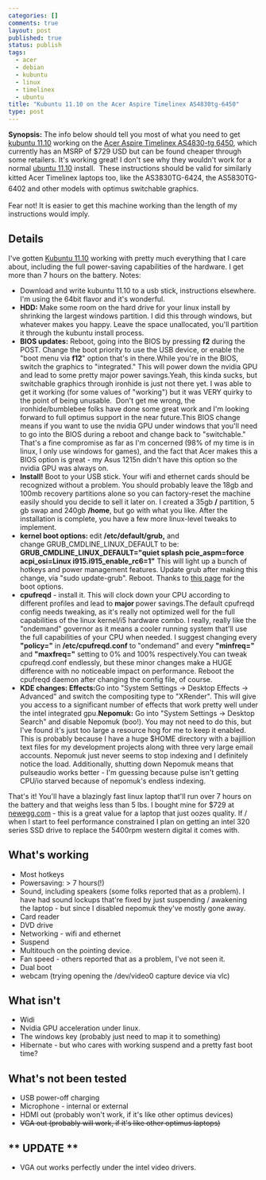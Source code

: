 ```yaml
--- 
categories: []
comments: true
layout: post
published: true
status: publish
tags: 
  - acer
  - debian
  - kubuntu
  - linux
  - timelinex
  - ubuntu
title: "Kubuntu 11.10 on the Acer Aspire Timelinex AS4830tg-6450"
type: post
---
```

<strong>Synopsis:</strong> The info below should tell you most of what you need to get <a href="http://kubuntu.org">kubuntu 11.10</a> working on the <a href="http://us.acer.com/ac/en/US/content/model/LX.RGL02.119">Acer Aspire Timelinex AS4830-tg 6450</a>, which currently has an MSRP of $729 USD but can be found cheaper through some retailers. It's working great! I don't see why they wouldn't work for a normal <a href="http://ubuntu.com">ubuntu 11.10</a> install.  These instructions should be valid for similarly kitted Acer Timelinex laptops too, like the <span class="Apple-style-span" style="font-size: 14px; line-height: 22px;">AS3830TG-6424, the </span><span class="Apple-style-span" style="font-size: 14px; line-height: 22px;">AS5830TG-6402 and other models with optimus switchable graphics.</span>

Fear not! It is easier to get this machine working than the length of my instructions would imply.
<h2>Details</h2>
I've gotten <a href="http://kubuntu.org">Kubuntu 11.10</a> working with pretty much everything that I care about, including the full power-saving capabilities of the hardware. I get more than 7 hours on the battery. Notes:
<ul>
<li>Download and write kubuntu 11.10 to a usb stick, instructions elsewhere. I'm using the 64bit flavor and it's wonderful.</li>
	<li>
<strong>HDD:</strong> Make some room on the hard drive for your linux install by shrinking the largest windows partition. I did this through windows, but whatever makes you happy. Leave the space unallocated, you'll partition it through the kubuntu install process.</li>
	<li>
<strong>BIOS updates:</strong> Reboot, going into the BIOS by pressing <strong>f2</strong> during the POST. Change the boot priority to use the USB device, or enable the "boot menu via <strong>f12</strong>" option that's in there.While you're in the BIOS, switch the graphics to "integrated." This will power down the nvidia GPU and lead to some pretty major power savings.Yeah, this kinda sucks, but switchable graphics through ironhide is just not there yet. I was able to get it working (for some values of "working") but it was VERY quirky to the point of being unusable.  Don't get me wrong, the ironhide/bumblebee folks have done some great work and I'm looking forward to full optimus support in the near future.This BIOS change means if you want to use the nvidia GPU under windows that you'll need to go into the BIOS during a reboot and change back to "switchable." That's a fine compromise as far as I'm concerned (98% of my time is in linux, I only use windows for games), and the fact that Acer makes this a BIOS option is great - my Asus 1215n didn't have this option so the nvidia GPU was always on.</li>
	<li>
<strong>Install!</strong> Boot to your USB stick. Your wifi and ethernet cards should be recognized without a problem. You should probably leave the 18gb and 100mb recovery partitions alone so you can factory-reset the machine easily should you decide to sell it later on. I created a 35gb <strong>/</strong> partition, 5 gb swap and 240gb <strong>/home</strong>, but go with what you like. After the installation is complete, you have a few more linux-level tweaks to implement.</li>
	<li>
<strong>kernel boot options: </strong>edit <strong>/etc/default/grub,</strong> and change GRUB_CMDLINE_LINUX_DEFAULT to be:
<strong>GRUB_CMDLINE_LINUX_DEFAULT="quiet splash pcie_aspm=force acpi_osi=Linux i915.i915_enable_rc6=1"</strong>
This will light up a bunch of hotkeys and power management features. Update grub after making this change, via "sudo update-grub". Reboot. Thanks to <a href="http://www.linlap.com/wiki/acer+aspire+4830tg+timelinex">this page</a> for the boot options.</li>
	<li>
<strong>cpufreqd</strong> - install it. This will clock down your CPU according to different profiles and lead to <strong>major </strong>power savings.The default cpufreqd config needs tweaking, as it's really not optimized well for the full capabilities of the linux kernel/i5 hardware combo. I really, really like the "ondemand" governor as it means a cooler running system that'll use the full capabilities of your CPU when needed. I suggest changing every <strong>"policy="</strong> in <strong>/etc/cpufreqd.conf</strong> to "ondemand" and every <strong>"minfreq=" </strong>and <strong>"maxfreq="</strong> setting to 0% and 100% respectively.You can tweak cpufreqd.conf endlessly, but these minor changes make a HUGE difference with no noticeable impact on performance. Reboot the cpufreqd daemon after changing the config file, of course.</li>
	<li>
<strong>KDE changes:
Effects:</strong>Go into "System Settings -> Desktop Effects -> Advanced" and switch the compositing type to "XRender". This will give you access to a significant number of effects that work pretty well under the intel integrated gpu.<strong>Nepomuk:</strong> Go into "System Settings -> Desktop Search" and disable Nepomuk (boo!). You may not need to do this, but I've found it's just too large a resource hog for me to keep it enabled. This is probably because I have a huge $HOME directory with a bajillion text files for my development projects along with three very large email accounts. Nepomuk just never seems to stop indexing and I definitely notice the load. Additionally, shutting down Nepomuk means that pulseaudio works better - I'm guessing because pulse isn't getting CPU/io starved because of nepomuk's endless indexing.</li>
</ul>
That's it! You'll have a blazingly fast linux laptop that'll run over 7 hours on the battery and that weighs less than 5 lbs. I bought mine for $729 at <a href="http://www.newegg.com">newegg.com</a> - this is a great value for a laptop that just oozes quality. If / when I start to feel performance constrained I plan on getting an intel 320 series SSD drive to replace the 5400rpm western digital it comes with.
<h2>What's working</h2>
<ul>
<li>Most hotkeys</li>
	<li>Powersaving: > 7 hours(!)</li>
	<li>Sound, including speakers (some folks reported that as a problem). I have had sound lockups that're fixed by just suspending / awakening the laptop - but since I disabled nepomuk they've mostly gone away.</li>
	<li>Card reader</li>
	<li>DVD drive</li>
	<li>Networking - wifi and ethernet</li>
	<li>Suspend</li>
	<li>Multitouch on the pointing device.</li>
	<li>Fan speed - others reported that as a problem, I've not seen it.</li>
	<li>Dual boot</li>
	<li>webcam (trying opening the /dev/video0 capture device via vlc)</li>
</ul>
<h2>What isn't</h2>
<ul>
<li>Widi</li>
	<li>Nvidia GPU acceleration under linux.</li>
	<li>The windows key (probably just need to map it to something)</li>
	<li>Hibernate - but who cares with working suspend and a pretty fast boot time?</li>
</ul>
<h2>What's not been tested</h2>
<ul>
<li>USB power-off charging</li>
	<li>Microphone - internal or external</li>
	<li>HDMI out (probably won't work, if it's like other optimus devices)</li>
	<li><del>VGA out (probably will work, if it's like other optimus laptops)</del></li>
</ul>
<h2><strong>** UPDATE **</strong></h2>
<ul>
<li>VGA out works perfectly under the intel video drivers.</li>
</ul>
